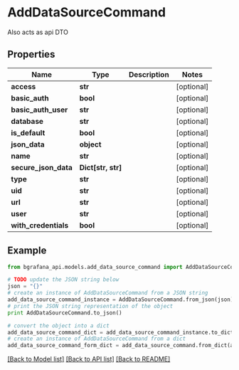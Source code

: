 # AddDataSourceCommand

Also acts as api DTO

## Properties
Name | Type | Description | Notes
------------ | ------------- | ------------- | -------------
**access** | **str** |  | [optional] 
**basic_auth** | **bool** |  | [optional] 
**basic_auth_user** | **str** |  | [optional] 
**database** | **str** |  | [optional] 
**is_default** | **bool** |  | [optional] 
**json_data** | **object** |  | [optional] 
**name** | **str** |  | [optional] 
**secure_json_data** | **Dict[str, str]** |  | [optional] 
**type** | **str** |  | [optional] 
**uid** | **str** |  | [optional] 
**url** | **str** |  | [optional] 
**user** | **str** |  | [optional] 
**with_credentials** | **bool** |  | [optional] 

## Example

```python
from bgrafana_api.models.add_data_source_command import AddDataSourceCommand

# TODO update the JSON string below
json = "{}"
# create an instance of AddDataSourceCommand from a JSON string
add_data_source_command_instance = AddDataSourceCommand.from_json(json)
# print the JSON string representation of the object
print AddDataSourceCommand.to_json()

# convert the object into a dict
add_data_source_command_dict = add_data_source_command_instance.to_dict()
# create an instance of AddDataSourceCommand from a dict
add_data_source_command_form_dict = add_data_source_command.from_dict(add_data_source_command_dict)
```
[[Back to Model list]](../README.md#documentation-for-models) [[Back to API list]](../README.md#documentation-for-api-endpoints) [[Back to README]](../README.md)


